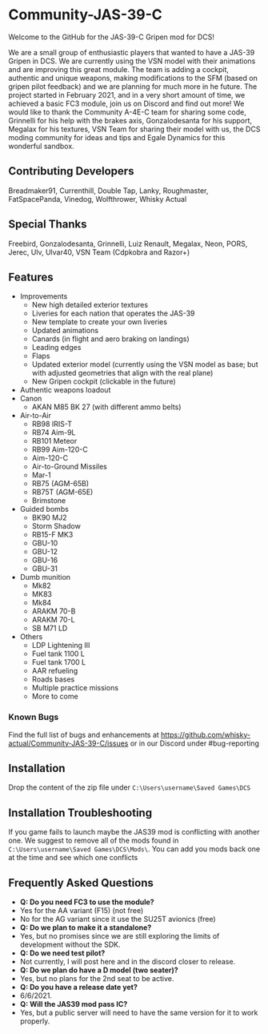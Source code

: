 # Community-JAS-39-C
Welcome to the GitHub for the JAS-39-C Gripen mod for DCS!

We are a small group of enthusiastic players that wanted to have a JAS-39 Gripen in DCS. We are currently using the VSN model with their animations and are improving this great module. The team is adding a cockpit, authentic and unique weapons, making modifications to the SFM (based on gripen pilot feedback) and we are planning for much more in he future. The project started in February 2021, and in a very short amount of time, we achieved a basic FC3 module, join us on Discord and find out more! We would like to thank the Community A-4E-C team for sharing some code, Grinnelli for his help with the brakes axis, Gonzalodesanta for his support, Megalax for his textures, VSN Team for sharing their model with us, the DCS moding community for ideas and tips and Egale Dynamics for this wonderful sandbox. 

## Contributing Developers

Breadmaker91, Currenthill, Double Tap, Lanky, Roughmaster, FatSpacePanda, Vinedog, Wolfthrower, Whisky Actual

## Special Thanks

Freebird, Gonzalodesanta, Grinnelli, Luiz Renault, Megalax, Neon, PORS, Jerec, Ulv, Ulvar40, VSN Team (Cdpkobra and Razor+)

## Features
- Improvements
  - New high detailed exterior textures
  - Liveries for each nation that operates the JAS-39
  - New template to create your own liveries
  - Updated animations
  - Canards (in flight and aero braking on landings)
  - Leading edges
  - Flaps
  - Updated exterior model (currently using the VSN model as base; but with adjusted geometries that align with the real plane)
  - New Gripen cockpit (clickable in the future)
- Authentic weapons loadout 
 - Canon
   - AKAN M85 BK 27 (with different ammo belts)
 - Air-to-Air
   - RB98 IRIS-T
   - RB74 Aim-9L
   - RB101 Meteor
   - RB99 Aim-120-C
   - Aim-120-C
   - Air-to-Ground Missiles
   - Mar-1
   - RB75 (AGM-65B)
   - RB75T (AGM-65E)
   - Brimstone
 - Guided bombs
   - BK90 MJ2
   - Storm Shadow
   - RB15-F MK3
   - GBU-10
   - GBU-12
   - GBU-16
   - GBU-31
 - Dumb munition
   - Mk82
   - MK83
   - Mk84
   - ARAKM 70-B
   - ARAKM 70-L
   - SB M71 LD
- Others
  - LDP Lightening III
  - Fuel tank 1100 L
  - Fuel tank 1700 L
  - AAR refueling
  - Roads bases
  - Multiple practice missions
  - More to come

### Known Bugs

Find the full list of bugs and enhancements at https://github.com/whisky-actual/Community-JAS-39-C/issues or in our Discord under #bug-reporting

## Installation

Drop the content of the zip file under `C:\Users\username\Saved Games\DCS`

## Installation Troubleshooting

If you game fails to launch maybe the JAS39 mod is conflicting with another one. We suggest to remove all of the mods found in `C:\Users\username\Saved Games\DCS\Mods\`. You can add you mods back one at the time and see which one conflicts

## Frequently Asked Questions
- **Q: Do you need FC3 to use the module?**
 - Yes for the AA variant (F15) (not free)
 - No for the AG variant since it use the SU25T avionics (free)
- **Q: Do we plan to make it a standalone?**
 - Yes, but no promises since we are still exploring the limits of development without the SDK.
- **Q: Do we need test pilot?**
 - Not currently, I will post here and in the discord closer to release.
- **Q: Do we plan do have a D model (two seater)?**
 - Yes, but no plans for the 2nd seat to be active.
- **Q: Do you have a release date yet?**
 - 6/6/2021.
- **Q: Will the JAS39 mod pass IC?**
 - Yes, but a public server will need to have the same version for it to work properly.
